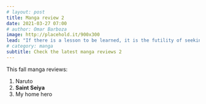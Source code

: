 ```yaml
---
# layout: post
title: Manga review 2
date: 2021-03-27 07:00
# author: Omar Barboza
image: http://placehold.it/900x300
lead: "If there is a lesson to be learned, it is the futility of seeking fulfillment in outer space. We need to judge ourselfs by who we are, not by where we go."
# category: manga
subtitle: Check the latest manga reviews 2
---
```

This fall manga reviews:
1. Naruto
2. **Saint Seiya**
3. My home hero